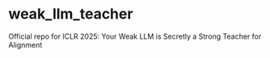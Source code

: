 # weak_llm_teacher
Official repo for ICLR 2025: Your Weak LLM is Secretly a Strong Teacher for Alignment
